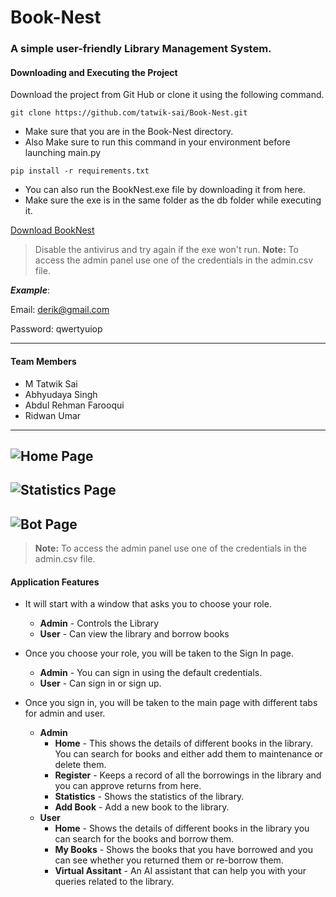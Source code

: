 # Book-Nest
### A simple user-friendly Library Management System.

#### Downloading and Executing the Project
Download the project from Git Hub or clone it using the following command.

```
git clone https://github.com/tatwik-sai/Book-Nest.git
```

- Make sure that you are in the Book-Nest directory.
- Also Make sure to run this command in your environment before launching main.py
```
pip install -r requirements.txt
```

- You can also run the BookNest.exe file by downloading it from here.
- Make sure the exe is in the same folder as the db folder while executing it.

[Download BookNest](https://drive.google.com/file/d/1_5FJKrN78oPBDRClNbnL7fEIZTw4rkA1/view?usp=sharing)

> Disable the antivirus and try again if the exe won't run.
**Note:** To access the admin panel use one of the credentials in the admin.csv file.  

_**Example**_:  

Email: derik@gmail.com  

Password: qwertyuiop

---
#### Team Members
- M Tatwik Sai
- Abhyudaya Singh
- Abdul Rehman Farooqui
- Ridwan Umar

---

![Home Page](https://i.ibb.co/7g9q8sr/Screenshot-2024-10-20-083535.png)
---
![Statistics Page](https://i.ibb.co/k6qgt0p/Screenshot-2024-10-20-083619.png)
---
![Bot Page](https://i.ibb.co/QfDSQKm/Screenshot-2024-10-20-083521.png)
---
> **Note:** To access the admin panel use one of the credentials in the admin.csv file.
#### Application Features
- It will start with a window that asks you to choose your role.
    - **Admin** - Controls the Library
    - **User** - Can view the library and borrow books

- Once you choose your role, you will be taken to the Sign In page.
    - **Admin** - You can sign in using the default credentials.
    - **User** - Can sign in or sign up.

- Once you sign in, you will be taken to the main page with different tabs for admin and user.
    - **Admin**
        - **Home** - This shows the details of different books in the library. You can search for books and either add them to maintenance or delete them.
        - **Register** - Keeps a record of all the borrowings in the library and you can approve returns from here.
        - **Statistics** - Shows the statistics of the library.
        - **Add Book** - Add a new book to the library.
    - **User**
        - **Home** - Shows the details of different books in the library you can search for the books and borrow them.
        - **My Books** - Shows the books that you have borrowed and you can see whether you returned them or re-borrow them.
        - **Virtual Assitant** - An AI assistant that can help you with your queries related to the library.
